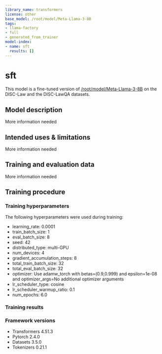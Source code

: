 ```yaml
---
library_name: transformers
license: other
base_model: /root/model/Meta-Llama-3-8B
tags:
- llama-factory
- full
- generated_from_trainer
model-index:
- name: sft
  results: []
---
```


<!-- This model card has been generated automatically according to the information the Trainer had access to. You
should probably proofread and complete it, then remove this comment. -->

# sft

This model is a fine-tuned version of [/root/model/Meta-Llama-3-8B](https://huggingface.co//root/model/Meta-Llama-3-8B) on the DISC-Law and the DISC-LawQA datasets.

## Model description

More information needed

## Intended uses & limitations

More information needed

## Training and evaluation data

More information needed

## Training procedure

### Training hyperparameters

The following hyperparameters were used during training:
- learning_rate: 0.0001
- train_batch_size: 1
- eval_batch_size: 8
- seed: 42
- distributed_type: multi-GPU
- num_devices: 4
- gradient_accumulation_steps: 8
- total_train_batch_size: 32
- total_eval_batch_size: 32
- optimizer: Use adamw_torch with betas=(0.9,0.999) and epsilon=1e-08 and optimizer_args=No additional optimizer arguments
- lr_scheduler_type: cosine
- lr_scheduler_warmup_ratio: 0.1
- num_epochs: 6.0

### Training results



### Framework versions

- Transformers 4.51.3
- Pytorch 2.4.0
- Datasets 3.5.0
- Tokenizers 0.21.1

